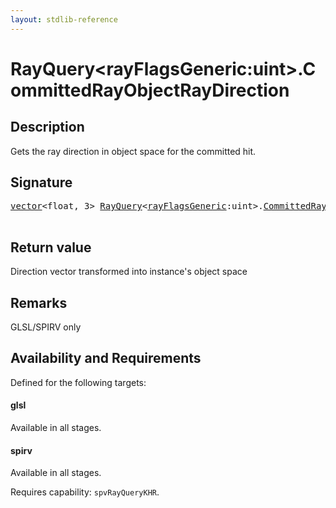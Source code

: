 ```yaml
---
layout: stdlib-reference
---
```


# RayQuery\<rayFlagsGeneric:uint\>\.CommittedRayObjectRayDirection

## Description

Gets the ray direction in object space for the committed hit.



## Signature 

<pre>
<a href="index.html" class="code_type">vector</a>&lt;<span class="code_keyword">float</span>, 3&gt; <a href="index.html" class="code_type">RayQuery</a>&lt;<a href="index.html#decl-rayFlagsGeneric" class="code_var">rayFlagsGeneric</a>:<span class="code_keyword">uint</span>&gt;.<a href="committedrayobjectraydirection-09cil.html">CommittedRayObjectRayDirection</a>();

</pre>

## Return value
Direction vector transformed into instance's object space

## Remarks
GLSL/SPIRV only


## Availability and Requirements

Defined for the following targets:

#### glsl
Available in all stages.

#### spirv
Available in all stages.

Requires capability: `spvRayQueryKHR`.


